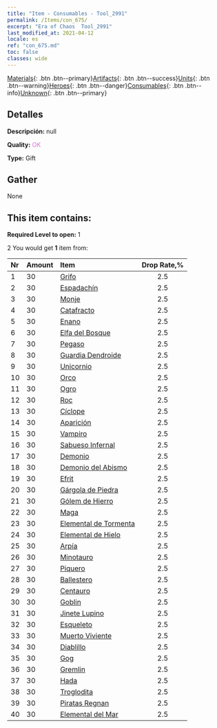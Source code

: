 ```yaml
---
title: "Item - Consumables - Tool_2991"
permalink: /Items/con_675/
excerpt: "Era of Chaos  Tool_2991"
last_modified_at: 2021-04-12
locale: es
ref: "con_675.md"
toc: false
classes: wide
---
```

 [Materials](/es/Items/){: .btn .btn--primary}[Artifacts](/es/Items/Artifacts/){: .btn .btn--success}[Units](/es/Items/Units/){: .btn .btn--warning}[Heroes](/es/Items/Heroes/){: .btn .btn--danger}[Consumables](/es/Items/Consumables/){: .btn .btn--info}[Unknown](/es/Items/Unknown/){: .btn .btn--primary}

## Detalles
 **Descripción:** null

 **Quality:** <span style="color: #DA70D6">OK</span>

 **Type:** Gift

## Gather

  None

## This item contains:

 **Required Level to open:** 1

 2 You would get **1** item  from:

  | Nr | Amount |     Item    | Drop Rate,% |
  |:---|:-------|:------------|:---------:|
  | 1 | 30 | [Grifo](/es/Items/unt_192/) | 2.5 | 
  | 2 | 30 | [Espadachín](/es/Items/unt_193/) | 2.5 | 
  | 3 | 30 | [Monje](/es/Items/unt_194/) | 2.5 | 
  | 4 | 30 | [Catafracto](/es/Items/unt_195/) | 2.5 | 
  | 5 | 30 | [Enano](/es/Items/unt_200/) | 2.5 | 
  | 6 | 30 | [Elfa del Bosque](/es/Items/unt_201/) | 2.5 | 
  | 7 | 30 | [Pegaso](/es/Items/unt_202/) | 2.5 | 
  | 8 | 30 | [Guardia Dendroide](/es/Items/unt_203/) | 2.5 | 
  | 9 | 30 | [Unicornio](/es/Items/unt_204/) | 2.5 | 
  | 10 | 30 | [Orco](/es/Items/unt_219/) | 2.5 | 
  | 11 | 30 | [Ogro](/es/Items/unt_220/) | 2.5 | 
  | 12 | 30 | [Roc](/es/Items/unt_221/) | 2.5 | 
  | 13 | 30 | [Cíclope](/es/Items/unt_222/) | 2.5 | 
  | 14 | 30 | [Aparición](/es/Items/unt_210/) | 2.5 | 
  | 15 | 30 | [Vampiro](/es/Items/unt_211/) | 2.5 | 
  | 16 | 30 | [Sabueso Infernal](/es/Items/unt_228/) | 2.5 | 
  | 17 | 30 | [Demonio](/es/Items/unt_229/) | 2.5 | 
  | 18 | 30 | [Demonio del Abismo](/es/Items/unt_230/) | 2.5 | 
  | 19 | 30 | [Efrit](/es/Items/unt_231/) | 2.5 | 
  | 20 | 30 | [Gárgola de Piedra](/es/Items/unt_236/) | 2.5 | 
  | 21 | 30 | [Gólem de Hierro](/es/Items/unt_237/) | 2.5 | 
  | 22 | 30 | [Maga](/es/Items/unt_238/) | 2.5 | 
  | 23 | 30 | [Elemental de Tormenta](/es/Items/unt_263/) | 2.5 | 
  | 24 | 30 | [Elemental de Hielo](/es/Items/unt_264/) | 2.5 | 
  | 25 | 30 | [Arpía](/es/Items/unt_245/) | 2.5 | 
  | 26 | 30 | [Minotauro](/es/Items/unt_248/) | 2.5 | 
  | 27 | 30 | [Piquero](/es/Items/unt_190/) | 2.5 | 
  | 28 | 30 | [Ballestero](/es/Items/unt_191/) | 2.5 | 
  | 29 | 30 | [Centauro](/es/Items/unt_199/) | 2.5 | 
  | 30 | 30 | [Goblin](/es/Items/unt_217/) | 2.5 | 
  | 31 | 30 | [Jinete Lupino](/es/Items/unt_218/) | 2.5 | 
  | 32 | 30 | [Esqueleto](/es/Items/unt_208/) | 2.5 | 
  | 33 | 30 | [Muerto Viviente](/es/Items/unt_209/) | 2.5 | 
  | 34 | 30 | [Diablillo](/es/Items/unt_226/) | 2.5 | 
  | 35 | 30 | [Gog](/es/Items/unt_227/) | 2.5 | 
  | 36 | 30 | [Gremlin](/es/Items/unt_235/) | 2.5 | 
  | 37 | 30 | [Hada](/es/Items/unt_262/) | 2.5 | 
  | 38 | 30 | [Troglodita](/es/Items/unt_244/) | 2.5 | 
  | 39 | 30 | [Piratas Regnan](/es/Items/unt_273/) | 2.5 | 
  | 40 | 30 | [Elemental del Mar](/es/Items/unt_275/) | 2.5 | 
